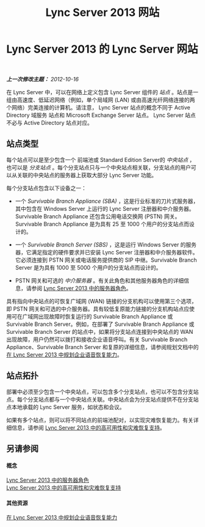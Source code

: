 ﻿---
title: Lync Server 2013 网站
TOCTitle: 网站
ms:assetid: 022cb6dd-37e2-4882-a53e-5ddfdbc6f53a
ms:mtpsurl: https://technet.microsoft.com/zh-cn/library/Gg398076(v=OCS.15)
ms:contentKeyID: 49311813
ms.date: 05/19/2016
mtps_version: v=OCS.15
ms.translationtype: HT
---

# Lync Server 2013 的 Lync Server 网站

 

_**上一次修改主题：** 2012-10-16_

在 Lync Server 中，可以在网络上定义包含 Lync Server 组件的 *站点* 。站点是一组由高速度、低延迟网络（例如，单个局域网 (LAN) 或由高速光纤网络连接的两个网络）完美连接的计算机。请注意， Lync Server 站点的概念不同于 Active Directory 域服务 站点和 Microsoft Exchange Server 站点。 Lync Server 站点不必与 Active Directory 站点对应。

## 站点类型

每个站点可以是至少包含一个 前端池或 Standard Edition Server的 *中央站点* ，也可以是 *分支站点* 。每个分支站点只与一个中央站点相关联，分支站点的用户可以从关联的中央站点的服务器上获取大部分 Lync Server 功能。

每个分支站点包含以下设备之一：

  - 一个 *Survivable Branch Appliance (SBA)* ，这是行业标准的刀片式服务器，其中包含在 Windows Server 上运行的 Lync Server 注册器和中介服务器。 Survivable Branch Appliance 还包含公用电话交换网 (PSTN) 网关。 Survivable Branch Appliance 是为具有 25 至 1000 个用户的分支站点而设计的。

  - 一个 *Survivable Branch Server (SBS)* ，这是运行 Windows Server 的服务器，它满足指定的硬件要求并已安装 Lync Server 注册器和中介服务器软件。它必须连接到 PSTN 网关或电话服务提供商的 SIP 中继。Survivable Branch Server 是为具有 1000 至 5000 个用户的分支站点而设计的。

  - PSTN 网关和可选的 *中介服务器* 。有关此角色和其他服务器角色的详细信息，请参阅 [Lync Server 2013 中的服务器角色](lync-server-2013-server-roles.md)。

具有指向中央站点的可恢复广域网 (WAN) 链接的分支机构可以使用第三个选项，即 PSTN 网关和可选的中介服务器。具有较低复原能力链接的分支机构站点应使用可在广域网出现故障时恢复运行的 Survivable Branch Appliance 或 Survivable Branch Server。例如，在部署了 Survivable Branch Appliance 或 Survivable Branch Server 的站点中，如果将分支站点连接到中央站点的 WAN 出现故障，用户仍然可以拨打和接收企业语音呼叫。有关 Survivable Branch Appliance、Survivable Branch Server 和复原的详细信息，请参阅规划文档中的[在 Lync Server 2013 中规划企业语音恢复能力](lync-server-2013-planning-for-enterprise-voice-resiliency.md)。

## 站点拓扑

部署中必须至少包含一个中央站点，可以包含多个分支站点，也可以不包含分支站点。每个分支站点都与一个中央站点关联。中央站点会为分支站点提供不在分支站点本地承载的 Lync Server 服务，如状态和会议。

如果有多个站点，则可以将不同站点的前端池配对，以实现灾难恢复能力。有关详细信息，请参阅 [Lync Server 2013 中的高可用性和灾难恢复支持](lync-server-2013-high-availability-and-disaster-recovery-support.md)。

## 另请参阅

#### 概念

[Lync Server 2013 中的服务器角色](lync-server-2013-server-roles.md)  
[Lync Server 2013 中的高可用性和灾难恢复支持](lync-server-2013-high-availability-and-disaster-recovery-support.md)  

#### 其他资源

[在 Lync Server 2013 中规划企业语音恢复能力](lync-server-2013-planning-for-enterprise-voice-resiliency.md)

